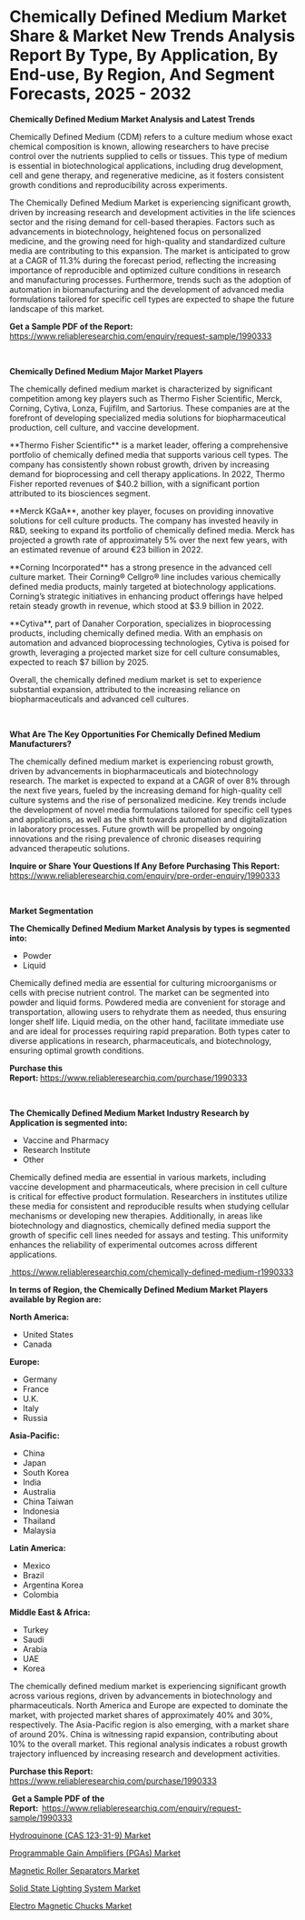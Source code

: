 <p><h1>Chemically Defined Medium Market Share & Market New Trends Analysis Report By Type, By Application, By End-use, By Region, And Segment Forecasts, 2025 - 2032</h1></p><p><strong>Chemically Defined Medium Market Analysis and Latest Trends</strong></p>
<p><p>Chemically Defined Medium (CDM) refers to a culture medium whose exact chemical composition is known, allowing researchers to have precise control over the nutrients supplied to cells or tissues. This type of medium is essential in biotechnological applications, including drug development, cell and gene therapy, and regenerative medicine, as it fosters consistent growth conditions and reproducibility across experiments.</p><p>The Chemically Defined Medium Market is experiencing significant growth, driven by increasing research and development activities in the life sciences sector and the rising demand for cell-based therapies. Factors such as advancements in biotechnology, heightened focus on personalized medicine, and the growing need for high-quality and standardized culture media are contributing to this expansion. The market is anticipated to grow at a CAGR of 11.3% during the forecast period, reflecting the increasing importance of reproducible and optimized culture conditions in research and manufacturing processes. Furthermore, trends such as the adoption of automation in biomanufacturing and the development of advanced media formulations tailored for specific cell types are expected to shape the future landscape of this market.</p></p>
<p><strong>Get a Sample PDF of the Report:&nbsp;</strong> <a href="https://www.reliableresearchiq.com/enquiry/request-sample/1990333?utm_campaign=1159&utm_medium=2&utm_source=Github&utm_content=ia&utm_term=30012025&utm_id=chemically-defined-medium">https://www.reliableresearchiq.com/enquiry/request-sample/1990333</a></p>
<p>&nbsp;</p>
<p><strong>Chemically Defined Medium Major Market Players</strong></p>
<p><p>The chemically defined medium market is characterized by significant competition among key players such as Thermo Fisher Scientific, Merck, Corning, Cytiva, Lonza, Fujifilm, and Sartorius. These companies are at the forefront of developing specialized media solutions for biopharmaceutical production, cell culture, and vaccine development.</p><p>**Thermo Fisher Scientific** is a market leader, offering a comprehensive portfolio of chemically defined media that supports various cell types. The company has consistently shown robust growth, driven by increasing demand for bioprocessing and cell therapy applications. In 2022, Thermo Fisher reported revenues of $40.2 billion, with a significant portion attributed to its biosciences segment.</p><p>**Merck KGaA**, another key player, focuses on providing innovative solutions for cell culture products. The company has invested heavily in R&D, seeking to expand its portfolio of chemically defined media. Merck has projected a growth rate of approximately 5% over the next few years, with an estimated revenue of around €23 billion in 2022.</p><p>**Corning Incorporated** has a strong presence in the advanced cell culture market. Their Corning® Cellgro® line includes various chemically defined media products, mainly targeted at biotechnology applications. Corning’s strategic initiatives in enhancing product offerings have helped retain steady growth in revenue, which stood at $3.9 billion in 2022.</p><p>**Cytiva**, part of Danaher Corporation, specializes in bioprocessing products, including chemically defined media. With an emphasis on automation and advanced bioprocessing technologies, Cytiva is poised for growth, leveraging a projected market size for cell culture consumables, expected to reach $7 billion by 2025.</p><p>Overall, the chemically defined medium market is set to experience substantial expansion, attributed to the increasing reliance on biopharmaceuticals and advanced cell cultures.</p></p>
<p>&nbsp;</p>
<p><strong>What Are The Key Opportunities For Chemically Defined Medium Manufacturers?</strong></p>
<p><p>The chemically defined medium market is experiencing robust growth, driven by advancements in biopharmaceuticals and biotechnology research. The market is expected to expand at a CAGR of over 8% through the next five years, fueled by the increasing demand for high-quality cell culture systems and the rise of personalized medicine. Key trends include the development of novel media formulations tailored for specific cell types and applications, as well as the shift towards automation and digitalization in laboratory processes. Future growth will be propelled by ongoing innovations and the rising prevalence of chronic diseases requiring advanced therapeutic solutions.</p></p>
<p><strong>Inquire or Share Your Questions If Any Before Purchasing This Report:</strong> <a href="https://www.reliableresearchiq.com/enquiry/pre-order-enquiry/1990333?utm_campaign=1159&utm_medium=2&utm_source=Github&utm_content=ia&utm_term=30012025&utm_id=chemically-defined-medium">https://www.reliableresearchiq.com/enquiry/pre-order-enquiry/1990333</a></p>
<p>&nbsp;</p>
<p><strong>Market Segmentation</strong></p>
<p><strong>The Chemically Defined Medium Market Analysis by types is segmented into:</strong></p>
<p><ul><li>Powder</li><li>Liquid</li></ul></p>
<p><p>Chemically defined media are essential for culturing microorganisms or cells with precise nutrient control. The market can be segmented into powder and liquid forms. Powdered media are convenient for storage and transportation, allowing users to rehydrate them as needed, thus ensuring longer shelf life. Liquid media, on the other hand, facilitate immediate use and are ideal for processes requiring rapid preparation. Both types cater to diverse applications in research, pharmaceuticals, and biotechnology, ensuring optimal growth conditions.</p></p>
<p><strong>Purchase this Report:&nbsp;</strong><a href="https://www.reliableresearchiq.com/purchase/1990333?utm_campaign=1159&utm_medium=2&utm_source=Github&utm_content=ia&utm_term=30012025&utm_id=chemically-defined-medium">https://www.reliableresearchiq.com/purchase/1990333</a></p>
<p>&nbsp;</p>
<p><strong>The Chemically Defined Medium Market Industry Research by Application is segmented into:</strong></p>
<p><ul><li>Vaccine and Pharmacy</li><li>Research Institute</li><li>Other</li></ul></p>
<p><p>Chemically defined media are essential in various markets, including vaccine development and pharmaceuticals, where precision in cell culture is critical for effective product formulation. Researchers in institutes utilize these media for consistent and reproducible results when studying cellular mechanisms or developing new therapies. Additionally, in areas like biotechnology and diagnostics, chemically defined media support the growth of specific cell lines needed for assays and testing. This uniformity enhances the reliability of experimental outcomes across different applications.</p></p>
<p><a href="https://www.reliableresearchiq.com/chemically-defined-medium-r1990333?utm_campaign=1159&utm_medium=2&utm_source=Github&utm_content=ia&utm_term=30012025&utm_id=chemically-defined-medium">&nbsp;https://www.reliableresearchiq.com/chemically-defined-medium-r1990333</a></p>
<p><strong>In terms of Region, the Chemically Defined Medium Market Players available by Region are:</strong></p>
<p>
    <p> <strong> North America: </strong>
        <ul>
            <li>United States</li>
            <li>Canada</li>
        </ul>
        </p> 
    <p> <strong> Europe: </strong>
        <ul>
            <li>Germany</li>
            <li>France</li>
            <li>U.K.</li>
            <li>Italy</li>
            <li>Russia</li>
        </ul>
        </p> 
    <p> <strong> Asia-Pacific: </strong>
        <ul>
            <li>China</li>
            <li>Japan</li>
            <li>South Korea</li>
            <li>India</li>
            <li>Australia</li>
            <li>China Taiwan</li>
            <li>Indonesia</li>
            <li>Thailand</li>
            <li>Malaysia</li>
        </ul>
        </p> 
    <p> <strong> Latin America: </strong>
        <ul>
            <li>Mexico</li>
            <li>Brazil</li>
            <li>Argentina Korea</li>
            <li>Colombia</li>
        </ul>
        </p> 
    <p> <strong> Middle East & Africa: </strong>
        <ul>
            <li>Turkey</li>
            <li>Saudi</li>
            <li>Arabia</li>
            <li>UAE</li>
            <li>Korea</li>
        </ul>
    </p>
    </p>
<p><p>The chemically defined medium market is experiencing significant growth across various regions, driven by advancements in biotechnology and pharmaceuticals. North America and Europe are expected to dominate the market, with projected market shares of approximately 40% and 30%, respectively. The Asia-Pacific region is also emerging, with a market share of around 20%. China is witnessing rapid expansion, contributing about 10% to the overall market. This regional analysis indicates a robust growth trajectory influenced by increasing research and development activities.</p></p>
<p><strong>Purchase this Report: </strong><a href="https://www.reliableresearchiq.com/purchase/1990333?utm_campaign=1159&utm_medium=2&utm_source=Github&utm_content=ia&utm_term=30012025&utm_id=chemically-defined-medium">https://www.reliableresearchiq.com/purchase/1990333</a></p>
<p>&nbsp;<strong>Get a Sample PDF of the Report:&nbsp;&nbsp;</strong><a href="https://www.reliableresearchiq.com/enquiry/request-sample/1990333?utm_campaign=1159&utm_medium=2&utm_source=Github&utm_content=ia&utm_term=30012025&utm_id=chemically-defined-medium">https://www.reliableresearchiq.com/enquiry/request-sample/1990333</a></p>
<p><strong></strong></p>
<p><p><a href="https://www.linkedin.com/pulse/hydroquinone-cas-123-31-9-market-growth-analysis-2025-2032-1yhpe?utm_campaign=1159&utm_medium=2&utm_source=Github&utm_content=ia&utm_term=30012025&utm_id=chemically-defined-medium">Hydroquinone (CAS 123-31-9) Market</a></p><p><a href="https://www.linkedin.com/pulse/comprehensive-market-analysis-programmable-gain-amplifiers-gcd6e?utm_campaign=1159&utm_medium=2&utm_source=Github&utm_content=ia&utm_term=30012025&utm_id=chemically-defined-medium">Programmable Gain Amplifiers (PGAs) Market</a></p><p><a href="https://www.linkedin.com/pulse/whats-powering-magnetic-roller-separators-market-growth-h6dge?utm_campaign=1159&utm_medium=2&utm_source=Github&utm_content=ia&utm_term=30012025&utm_id=chemically-defined-medium">Magnetic Roller Separators Market</a></p><p><a href="https://www.linkedin.com/pulse/solid-state-lighting-system-market-from-20252032-in-depth-quantitative-uyidc?utm_campaign=1159&utm_medium=2&utm_source=Github&utm_content=ia&utm_term=30012025&utm_id=chemically-defined-medium">Solid State Lighting System Market</a></p><p><a href="https://www.linkedin.com/pulse/analyzing-electro-magnetic-chucks-market-growth-revenue-kb2oe?utm_campaign=1159&utm_medium=2&utm_source=Github&utm_content=ia&utm_term=30012025&utm_id=chemically-defined-medium">Electro Magnetic Chucks Market</a></p></p>